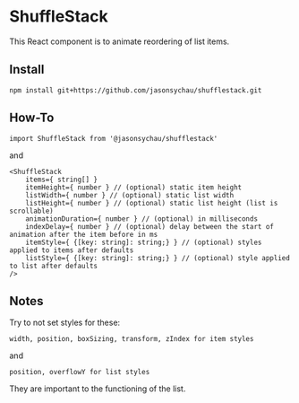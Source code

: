 # ShuffleStack

This React component is to animate reordering of list items.

## Install

```
npm install git+https://github.com/jasonsychau/shufflestack.git
```

## How-To

```
import ShuffleStack from '@jasonsychau/shufflestack'
```

and

```
<ShuffleStack
	items={ string[] }
	itemHeight={ number } // (optional) static item height
	listWidth={ number } // (optional) static list width
	listHeight={ number } // (optional) static list height (list is scrollable)
	animationDuration={ number } // (optional) in milliseconds
	indexDelay={ number } // (optional) delay between the start of animation after the item before in ms
	itemStyle={ {[key: string]: string;} } // (optional) styles applied to items after defaults
	listStyle={ {[key: string]: string;} } // (optional) style applied to list after defaults
/>
```

## Notes

Try to not set styles for these:

```
width, position, boxSizing, transform, zIndex for item styles
```

and

```
position, overflowY for list styles
```

They are important to the functioning of the list.
